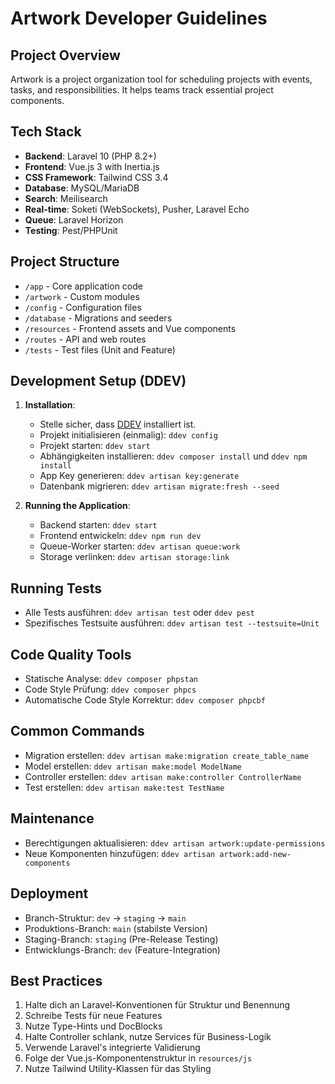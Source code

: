 # Artwork Developer Guidelines

## Project Overview
Artwork is a project organization tool for scheduling projects with events, tasks, and responsibilities. It helps teams track essential project components.

## Tech Stack
- **Backend**: Laravel 10 (PHP 8.2+)
- **Frontend**: Vue.js 3 with Inertia.js
- **CSS Framework**: Tailwind CSS 3.4
- **Database**: MySQL/MariaDB
- **Search**: Meilisearch
- **Real-time**: Soketi (WebSockets), Pusher, Laravel Echo
- **Queue**: Laravel Horizon
- **Testing**: Pest/PHPUnit

## Project Structure
- `/app` - Core application code
- `/artwork` - Custom modules
- `/config` - Configuration files
- `/database` - Migrations and seeders
- `/resources` - Frontend assets and Vue components
- `/routes` - API and web routes
- `/tests` - Test files (Unit and Feature)

## Development Setup (DDEV)
1. **Installation**:
   - Stelle sicher, dass [DDEV](https://ddev.readthedocs.io) installiert ist.
   - Projekt initialisieren (einmalig): `ddev config`
   - Projekt starten: `ddev start`
   - Abhängigkeiten installieren: `ddev composer install` und `ddev npm install`
   - App Key generieren: `ddev artisan key:generate`
   - Datenbank migrieren: `ddev artisan migrate:fresh --seed`

2. **Running the Application**:
   - Backend starten: `ddev start`
   - Frontend entwickeln: `ddev npm run dev`
   - Queue-Worker starten: `ddev artisan queue:work`
   - Storage verlinken: `ddev artisan storage:link`

## Running Tests
- Alle Tests ausführen: `ddev artisan test` oder `ddev pest`
- Spezifisches Testsuite ausführen: `ddev artisan test --testsuite=Unit`

## Code Quality Tools
- Statische Analyse: `ddev composer phpstan`
- Code Style Prüfung: `ddev composer phpcs`
- Automatische Code Style Korrektur: `ddev composer phpcbf`

## Common Commands
- Migration erstellen: `ddev artisan make:migration create_table_name`
- Model erstellen: `ddev artisan make:model ModelName`
- Controller erstellen: `ddev artisan make:controller ControllerName`
- Test erstellen: `ddev artisan make:test TestName`

## Maintenance
- Berechtigungen aktualisieren: `ddev artisan artwork:update-permissions`
- Neue Komponenten hinzufügen: `ddev artisan artwork:add-new-components`

## Deployment
- Branch-Struktur: `dev` → `staging` → `main`
- Produktions-Branch: `main` (stabilste Version)
- Staging-Branch: `staging` (Pre-Release Testing)
- Entwicklungs-Branch: `dev` (Feature-Integration)

## Best Practices
1. Halte dich an Laravel-Konventionen für Struktur und Benennung
2. Schreibe Tests für neue Features
3. Nutze Type-Hints und DocBlocks
4. Halte Controller schlank, nutze Services für Business-Logik
5. Verwende Laravel's integrierte Validierung
6. Folge der Vue.js-Komponentenstruktur in `resources/js`
7. Nutze Tailwind Utility-Klassen für das Styling

